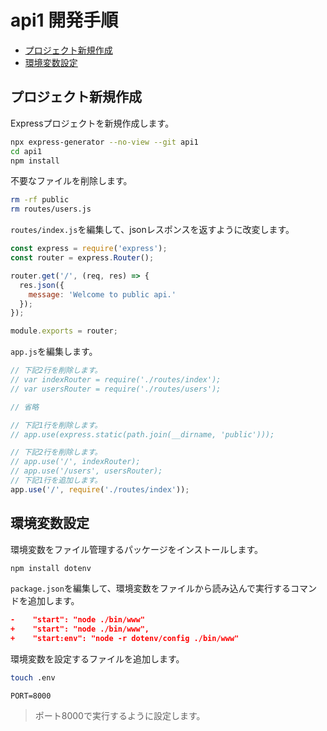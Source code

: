 <!-- omit in toc -->
# api1 開発手順

- [プロジェクト新規作成](#プロジェクト新規作成)
- [環境変数設定](#環境変数設定)

## プロジェクト新規作成

Expressプロジェクトを新規作成します。

```bash
npx express-generator --no-view --git api1
cd api1
npm install
```

不要なファイルを削除します。

```bash
rm -rf public
rm routes/users.js
```

`routes/index.js`を編集して、jsonレスポンスを返すように改変します。

```js:routes/index.js
const express = require('express');
const router = express.Router();

router.get('/', (req, res) => {
  res.json({
    message: 'Welcome to public api.'
  });
});

module.exports = router;
```

`app.js`を編集します。

```js:app.js
// 下記2行を削除します。
// var indexRouter = require('./routes/index');
// var usersRouter = require('./routes/users');

// 省略

// 下記1行を削除します。
// app.use(express.static(path.join(__dirname, 'public')));

// 下記2行を削除します。
// app.use('/', indexRouter);
// app.use('/users', usersRouter);
// 下記1行を追加します。
app.use('/', require('./routes/index'));
```

## 環境変数設定

環境変数をファイル管理するパッケージをインストールします。

```bash
npm install dotenv
```

`package.json`を編集して、環境変数をファイルから読み込んで実行するコマンドを追加します。

```diff:package.json
-    "start": "node ./bin/www"
+    "start": "node ./bin/www",
+    "start:env": "node -r dotenv/config ./bin/www"
```

環境変数を設定するファイルを追加します。

```bash
touch .env
```

```:.env
PORT=8000
```

> ポート8000で実行するように設定します。
